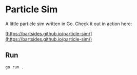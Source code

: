 # Particle Sim

A little particle sim written in Go. Check it out in action here: 

[https://bartsides.github.io/particle-sim/](https://bartsides.github.io/particle-sim/)

## Run

`go run .`

